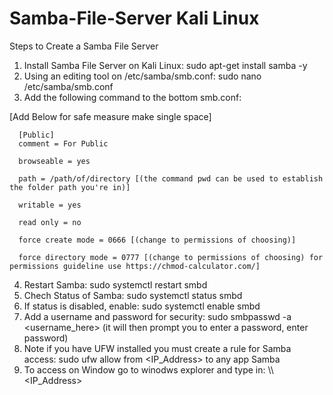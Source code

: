 # Samba-File-Server Kali Linux

Steps to Create a Samba File Server 

1. Install Samba File Server on Kali Linux: sudo apt-get install samba -y
2. Using an editing tool on /etc/samba/smb.conf: sudo nano /etc/samba/smb.conf
3. Add the following command to the bottom smb.conf:
 
  [Add Below for safe measure make single space]
      
      [Public]
      comment = For Public
      
      browseable = yes
      
      path = /path/of/directory [(the command pwd can be used to establish the folder path you're in)] 
      
      writable = yes
      
      read only = no
      
      force create mode = 0666 [(change to permissions of choosing)]
      
      force directory mode = 0777 [(change to permissions of choosing) for permissions guideline use https://chmod-calculator.com/] 

4. Restart Samba: sudo systemctl restart smbd
5. Chech Status of Samba: sudo systemctl status smbd
6. If status is disabled, enable: sudo systemctl enable smbd
7. Add a username and password for security: sudo smbpasswd -a <username_here> (it will then prompt you to enter a password, enter password)
8. Note if you have UFW installed you must create a rule for Samba access: sudo ufw allow from <IP_Address> to any app Samba
9. To access on Window go to winodws explorer and type in: \\\\<IP_Address>
